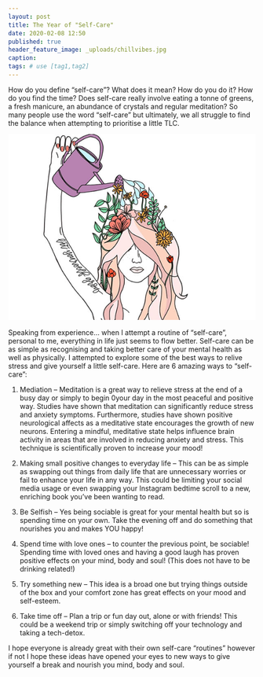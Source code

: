 ```yaml
---
layout: post
title: The Year of "Self-Care"
date: 2020-02-08 12:50
published: true
header_feature_image: _uploads/chillvibes.jpg
caption:
tags: # use [tag1,tag2]
---
```


How do you define “self-care”? What does it mean? How do you do it? How do you find the time? Does self-care really involve eating a tonne of greens, a fresh manicure, an abundance of crystals and regular meditation? So many people use the word “self-care” but ultimately, we all struggle to find the balance when attempting to prioritise a little TLC.

[![Got to Nourish to Flourish](/_uploads/takecarenew.jpg)](/_uploads/takecarenew.jpg)

Speaking from experience… when I attempt a routine of “self-care”, personal to me, everything in life just seems to flow better. Self-care can be as simple as recognising and taking better care of your mental health as well as physically. I attempted to explore some of the best ways to relive stress and give yourself a little self-care. Here are 6 amazing ways to “self-care”:

1.	Mediation – Meditation is a great way to relieve stress at the end of a busy day or simply to begin 0your day in the most peaceful and positive way. Studies have shown that meditation can significantly reduce stress and anxiety symptoms. Furthermore, studies have shown positive neurological affects as a meditative state encourages the growth of new neurons. Entering a mindful, meditative state helps influence brain activity in areas that are involved in reducing anxiety and stress. This technique is scientifically proven to increase your mood!

2.	Making small positive changes to everyday life – This can be as simple as swapping out things from daily life that are unnecessary worries or fail to enhance your life in any way. This could be limiting your social media usage or even swapping your Instagram bedtime scroll to a new, enriching book you’ve been wanting to read.  

3.	Be Selfish – Yes being sociable is great for your mental health but so is spending time on your own. Take the evening off and do something that nourishes you and makes YOU happy!

4.	Spend time with love ones – to counter the previous point, be sociable! Spending time with loved ones and having a good laugh has proven positive effects on your mind, body and soul! (This does not have to be drinking related!)  

5.	Try something new – This idea is a broad one but trying things outside of the box and your comfort zone has great effects on your mood and self-esteem.

6.	Take time off – Plan a trip or fun day out, alone or with friends! This could be a weekend trip or simply switching off your technology and taking a tech-detox.

I hope everyone is already great with their own self-care “routines” however if not I hope these ideas have opened your eyes to new ways to give yourself a break and nourish you mind, body and soul.
